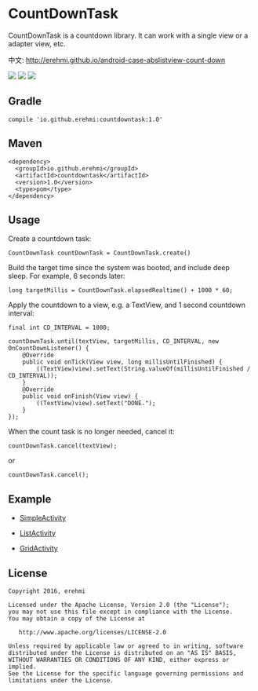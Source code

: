 CountDownTask
=============

CountDownTask is a countdown library. It can work with a single view or a
adapter view, etc.

中文: <http://erehmi.github.io/android-case-abslistview-count-down>

![](https://raw.githubusercontent.com/erehmi/CountDownTask/master/screen_record_1.gif) ![](https://raw.githubusercontent.com/erehmi/CountDownTask/master/screen_record_2.gif) ![](https://raw.githubusercontent.com/erehmi/CountDownTask/master/screen_record_3.gif)

Gradle
------

~~~~~~~~~~~~~~~~~~~~~~~~~~~~~~~~~~~~~~~~~~~~~~~~~~~~~~~~~~~~~~~~~~~~~~~~~~~~~~~~
compile 'io.github.erehmi:countdowntask:1.0'
~~~~~~~~~~~~~~~~~~~~~~~~~~~~~~~~~~~~~~~~~~~~~~~~~~~~~~~~~~~~~~~~~~~~~~~~~~~~~~~~

Maven
-----

~~~~~~~~~~~~~~~~~~~~~~~~~~~~~~~~~~~~~~~~~~~~~~~~~~~~~~~~~~~~~~~~~~~~~~~~~~~~~~~~
<dependency>
  <groupId>io.github.erehmi</groupId>
  <artifactId>countdowntask</artifactId>
  <version>1.0</version>
  <type>pom</type>
</dependency>
~~~~~~~~~~~~~~~~~~~~~~~~~~~~~~~~~~~~~~~~~~~~~~~~~~~~~~~~~~~~~~~~~~~~~~~~~~~~~~~~

Usage
-----

Create a countdown task:

~~~~~~~~~~~~~~~~~~~~~~~~~~~~~~~~~~~~~~~~~~~~~~~~~~~~~~~~~~~~~~~~~~~~~~~~~~~~~~~~
CountDownTask countDownTask = CountDownTask.create()
~~~~~~~~~~~~~~~~~~~~~~~~~~~~~~~~~~~~~~~~~~~~~~~~~~~~~~~~~~~~~~~~~~~~~~~~~~~~~~~~

Build the target time since the system was booted, and include deep sleep. For
example, 6 seconds later:

~~~~~~~~~~~~~~~~~~~~~~~~~~~~~~~~~~~~~~~~~~~~~~~~~~~~~~~~~~~~~~~~~~~~~~~~~~~~~~~~
long targetMillis = CountDownTask.elapsedRealtime() + 1000 * 60;
~~~~~~~~~~~~~~~~~~~~~~~~~~~~~~~~~~~~~~~~~~~~~~~~~~~~~~~~~~~~~~~~~~~~~~~~~~~~~~~~

Apply the countdown to a view, e.g. a TextView, and 1 second countdown interval:

~~~~~~~~~~~~~~~~~~~~~~~~~~~~~~~~~~~~~~~~~~~~~~~~~~~~~~~~~~~~~~~~~~~~~~~~~~~~~~~~
final int CD_INTERVAL = 1000;

countDownTask.until(textView, targetMillis, CD_INTERVAL, new OnCountDownListener() {
    @Override
    public void onTick(View view, long millisUntilFinished) {
        ((TextView)view).setText(String.valueOf(millisUntilFinished / CD_INTERVAL));
    }
    @Override
    public void onFinish(View view) {
        ((TextView)view).setText("DONE.");
    }
});
~~~~~~~~~~~~~~~~~~~~~~~~~~~~~~~~~~~~~~~~~~~~~~~~~~~~~~~~~~~~~~~~~~~~~~~~~~~~~~~~

When the count task is no longer needed, cancel it:

~~~~~~~~~~~~~~~~~~~~~~~~~~~~~~~~~~~~~~~~~~~~~~~~~~~~~~~~~~~~~~~~~~~~~~~~~~~~~~~~
countDownTask.cancel(textView);
~~~~~~~~~~~~~~~~~~~~~~~~~~~~~~~~~~~~~~~~~~~~~~~~~~~~~~~~~~~~~~~~~~~~~~~~~~~~~~~~

or

~~~~~~~~~~~~~~~~~~~~~~~~~~~~~~~~~~~~~~~~~~~~~~~~~~~~~~~~~~~~~~~~~~~~~~~~~~~~~~~~
countDownTask.cancel();
~~~~~~~~~~~~~~~~~~~~~~~~~~~~~~~~~~~~~~~~~~~~~~~~~~~~~~~~~~~~~~~~~~~~~~~~~~~~~~~~

Example
-------

-   [SimpleActivity](https://github.com/erehmi/CountDownTask/blob/master/samples/src/main/java/io/github/erehmi/samples/SimpleActivity.java)

-   [ListActivity](https://github.com/erehmi/CountDownTask/blob/master/samples/src/main/java/io/github/erehmi/samples/ListActivity.java)

-   [GridActivity](https://github.com/erehmi/CountDownTask/blob/master/samples/src/main/java/io/github/erehmi/samples/GridActivity.java)

License
-------

~~~~~~~~~~~~~~~~~~~~~~~~~~~~~~~~~~~~~~~~~~~~~~~~~~~~~~~~~~~~~~~~~~~~~~~~~~~~~~~~
Copyright 2016, erehmi

Licensed under the Apache License, Version 2.0 (the "License");
you may not use this file except in compliance with the License.
You may obtain a copy of the License at

   http://www.apache.org/licenses/LICENSE-2.0

Unless required by applicable law or agreed to in writing, software
distributed under the License is distributed on an "AS IS" BASIS,
WITHOUT WARRANTIES OR CONDITIONS OF ANY KIND, either express or implied.
See the License for the specific language governing permissions and
limitations under the License.
~~~~~~~~~~~~~~~~~~~~~~~~~~~~~~~~~~~~~~~~~~~~~~~~~~~~~~~~~~~~~~~~~~~~~~~~~~~~~~~~
